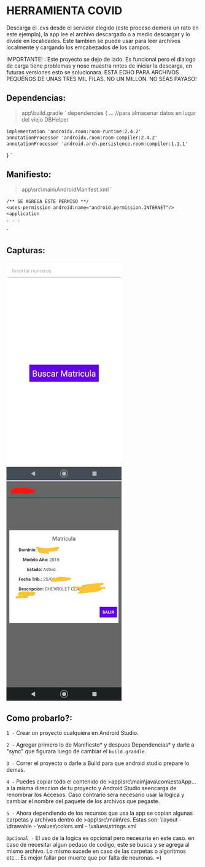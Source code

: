 # HERRAMIENTA COVID

Descarga el .cvs desde el servidor elegido (este proceso demora un rato en este ejemplo), la app lee el archivo descargado o a medio descargar y lo divide en localidades.
Este tambien se puede usar para leer archivos localmente y cargando los emcabezados de los campos.

IMPORTANTE! : Este proyecto se dejo de lado. Es funcional pero el dialogo de carga tiene problemas y nose muestra nntes de iniciar la descarga, en futuras versiones esto se solucionara.
ESTA ECHO PARA ARCHIVOS PEQUEÑOS DE UNAS TRES MIL FILAS. NO UN MILLON. NO SEAS PAYASO!

## Dependencias:

>app\build.gradle 
`
  dependencies {
    ...
    //para almacenar datos en lugar del viejo DBHelper
    
    implementation 'androidx.room:room-runtime:2.4.2'
    annotationProcessor 'androidx.room:room-compiler:2.4.2'
    annotationProcessor 'android.arch.persistence.room:compiler:1.1.1'
  }
`

## Manifiesto:

>app\src\main\AndroidManifest.xml 
` 
<manifest 
xmlns:android="http://schemas.android.com/apk/res/android" 
xmlns:tools="http://schemas.android.com/tools" 
package="tu.app">
    
    /** SE AGREGA ESTE PERMISO **/
    <uses-permission android:name="android.permission.INTERNET"/> 
    <application
    . . .
`
 
## Capturas:
![pantallaInicial](https://github.com/Mad-Bones/android-java-stuff/blob/main/peticiones%20-%20DB%20read%20-cosas%20de%20webs/buscar%20matricula/buscaMatriA.webp)
![pantallaResultado](https://github.com/Mad-Bones/android-java-stuff/blob/main/peticiones%20-%20DB%20read%20-cosas%20de%20webs/buscar%20matricula/buscaMatriB.webp)

## Como probarlo?:

` 1 - ` Crear un proyecto cualquiera en Android Studio.

` 2 - ` Agregar primero lo de Manifiesto* y despues Dependencias* y darle a "sync" que figurara luego de cambiar el `build.graddle`.

` 3 - ` Correr el proyecto o darle a Build para que android studio prepare lo demas. 

` 4 - ` Puedes copiar todo el contenido de >app\src\main\java\com\estaApp\... a la misma direccion de tu proyecto y Android Studio seencarga de renombrar los Accesos. Caso contrario sera necesario usar la logica y cambiar el nombre del paquete de los archivos que pegaste.

` 5 - ` Ahora dependiendo de los recursos que usa la app se copian algunas carpetas y archivos dentro de >app\src\main\res. Estas son: \layout - \drawable - \values\colors.xml - \values\strings.xml

` Opcional - ` El uso de la logica es opcional pero necesaria en este caso. en caso de necesitar algun pedaso de codigo, este se busca y se agrega al mismo archivo. Lo mismo sucede en caso de las carpetas o algoritmos etc... Es mejor fallar por muerte que por falta de neuronas. =)
